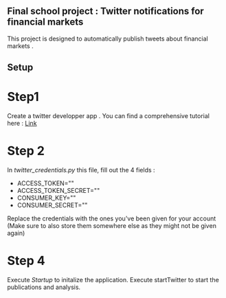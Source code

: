 ## Final school project : Twitter notifications for financial markets 

This project is designed to automatically publish tweets about financial markets . 


## Setup

# Step1

Create a twitter developper app . You can find a comprehensive tutorial here : [Link](https://www.youtube.com/watch?v=2o_qt9cXicM)

# Step 2

In  _twitter_credentials.py_ this file, fill out the 4 fields : 

- ACCESS_TOKEN=""
- ACCESS_TOKEN_SECRET=""
- CONSUMER_KEY=""
- CONSUMER_SECRET=""

Replace the credentials with the ones you've been given for your account (Make sure to also store them somewhere else as they might not be given again)

# Step 4

Execute _Startup_ to initalize the application.
Execute startTwitter to start the publications and analysis.



